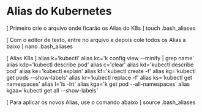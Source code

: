 # Alias do Kubernetes

[ Primeiro crie o arquivo onde ficarão os Alias do K8s ]
touch .bash_aliases

[ Com o editor de texto, entre no arquivo e depois cole todos os Alias a baixo ]
nano .bash_aliases

[ Alias K8s ]
alias k='kubectl'
alias kc='k config view --minify | grep name'
alias kdp='kubectl describe pod'
alias c='clear'
alias kd='kubectl describe pod'
alias ke='kubectl explain'
alias kf='kubectl create -f'
alias kg='kubectl get pods --show-labels'
alias kr='kubectl replace -f'
alias ks='kubectl get namespaces'
alias l='ls -lrt'
alias kga='k get pod --all-namespaces'
alias kgaa='kubectl get all --show-labels'

[ Para aplicar os novos Alias, use o comando abaixo ]
source .bash_aliases

